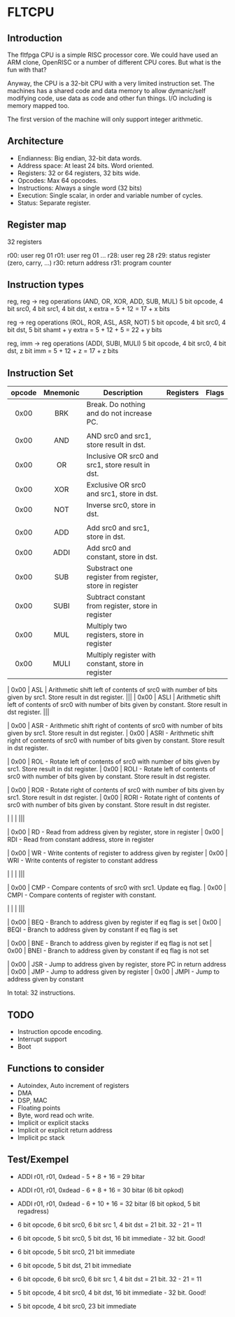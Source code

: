 FLTCPU
======
## Introduction ##
The fltfpga CPU is a simple RISC processor core. We could have used an
ARM clone, OpenRISC or a number of different CPU cores. But what is the
fun with that?

Anyway, the CPU is a 32-bit CPU with a very limited instruction set. The
machines has a shared code and data memory to allow dymanic/self
modifying code, use data as code and other fun things. I/O including
is memory mapped too.

The first version of the machine will only support integer arithmetic.


## Architecture ##
- Endianness:    Big endian, 32-bit data words.
- Address space: At least 24 bits. Word oriented.
- Registers:     32 or 64 registers, 32 bits wide.
- Opcodes:       Max 64 opcodes.
- Instructions:  Always a single word (32 bits)
- Execution:     Single scalar, in order and variable number of cycles.
- Status:        Separate register.


## Register map ##
32 registers

r00: user reg 01
r01: user reg 01
...
r28: user reg 28
r29: status register (zero, carry, ...)
r30: return address
r31: program counter


## Instruction types ##
reg, reg -> reg operations
(AND, OR, XOR, ADD, SUB, MUL)
5 bit opcode, 4 bit src0, 4 bit src1, 4 bit dst, x extra = 5 + 12 = 17 + x bits

reg -> reg operations
(ROL, ROR, ASL, ASR, NOT)
5 bit opcode, 4 bit src0, 4 bit dst, 5 bit shamt + y extra = 5 + 12 + 5 = 22 + y bits

reg, imm -> reg operations
(ADDI, SUBI, MULI)
5 bit opcode, 4 bit src0, 4 bit dst, z bit imm = 5 + 12 + z = 17 + z bits



## Instruction Set ##

| opcode   | Mnemonic   | Description   | Registers   | Flags   |
|:--------:|:----------:|-------------------------------------------|:-----------:|:-------:|
| 0x00     | BRK        | Break. Do nothing and do not increase PC.   |||
|          |            |     |||
| 0x00     | AND        | AND src0 and src1, store result in dst.   |||
| 0x00     | OR         | Inclusive OR src0 and src1, store result in dst.   |||
| 0x00     | XOR        | Exclusive OR src0 and src1, store in dst.   |||
| 0x00     | NOT        | Inverse src0, store in dst.    |||
|          |            |     |||
| 0x00     | ADD        | Add src0 and src1, store in dst.   |||
| 0x00     | ADDI       | Add src0 and constant, store in dst.   |||
| 0x00     | SUB        | Substract one register from register, store in register   |||
| 0x00     | SUBI       | Subtract constant from register, store in register   |||
| 0x00     | MUL        | Multiply two registers, store in register   |||
| 0x00     | MULI       | Multiply register with constant, store in register   |||

| 0x00     | ASL        | Arithmetic shift left of contents of src0 with number of bits given by src1. Store result in dst register.   |||
| 0x00     | ASLI       | Arithmetic shift left of contents of src0 with number of bits given by constant. Store result in dst register.   |||

| 0x00     |
ASR  - Arithmetic shift right of contents of src0 with number of bits
       given by src1. Store result in dst register.
| 0x00     |
ASRI - Arithmetic shift right of contents of src0 with number of bits
       given by constant. Store result in dst register.

| 0x00     |
ROL  - Rotate left of contents of src0 with number of bits
       given by src1. Store result in dst register.
| 0x00     |
ROLI - Rotate left of contents of src0 with number of bits
       given by constant. Store result in dst register.

| 0x00     |
ROR  - Rotate right of contents of src0 with number of bits
       given by src1. Store result in dst register.
| 0x00     |
RORI - Rotate right of contents of src0 with number of bits
       given by constant. Store result in dst register.

|          |            |     |||

| 0x00     |
RD   - Read from address given by register, store in register
| 0x00     |
RDI  - Read from constant address, store in register

| 0x00     |
WR   - Write contents of register to address given by register
| 0x00     |
WRI  - Write contents of register to constant address

|          |            |     |||

| 0x00     |
CMP  - Compare contents of src0 with src1. Update eq flag.
| 0x00     |
CMPI - Compare contents of register with constant.

|          |            |     |||

| 0x00     |
BEQ  - Branch to address given by register if eq flag is set
| 0x00     |
BEQI - Branch to address given by constant if eq flag is set

| 0x00     |
BNE  - Branch to address given by register if eq flag is not set
| 0x00     |
BNEI - Branch to address given by constant if eq flag is not set

| 0x00     |
JSR  - Jump to address given by register, store PC in return address
| 0x00     |
JMP  - Jump to address given by register
| 0x00     |
JMPI - Jump to address given by constant


In total: 32 instructions.


## TODO ##
- Instruction opcode encoding.
- Interrupt support
- Boot


## Functions to consider ##
- Autoindex, Auto increment of registers
- DMA
- DSP, MAC
- Floating points
- Byte, word read och write.
- Implicit or explicit stacks
- Implicit or explicit return address
- Implicit pc stack


## Test/Exempel ##
- ADDI r01, r01, 0xdead - 5 + 8 + 16  = 29 bitar
- ADDI r01, r01, 0xdead - 6 + 8 + 16  = 30 bitar (6 bit opkod)
- ADDI r01, r01, 0xdead - 6 + 10 + 16 = 32 bitar (6 bit opkod, 5 bit regadress)

- 6 bit opcode, 6 bit src0, 6 bit src 1, 4 bit dst = 21 bit. 32 - 21 = 11
- 6 bit opcode, 5 bit src0, 5 bit dst, 16 bit immediate - 32 bit. Good!
- 6 bit opcode, 5 bit src0, 21 bit immediate
- 6 bit opcode, 5 bit dst,  21 bit immediate

- 6 bit opcode, 6 bit src0, 6 bit src 1, 4 bit dst = 21 bit. 32 - 21 = 11
- 5 bit opcode, 4 bit src0, 4 bit dst, 16 bit immediate - 32 bit. Good!
- 5 bit opcode, 4 bit src0, 23 bit immediate

